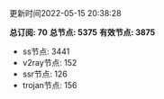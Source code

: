 更新时间2022-05-15 20:38:28

**总订阅: 70**
**总节点: 5375**
**有效节点: 3875**
- ss节点: 3441
- v2ray节点: 152
- ssr节点: 126
- trojan节点: 156
